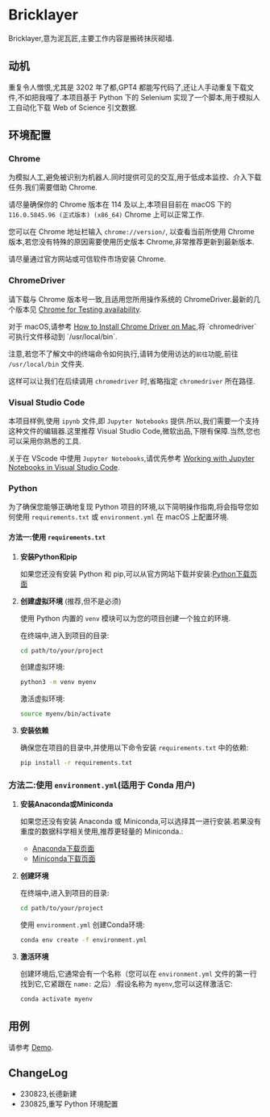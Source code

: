 # Bricklayer

Bricklayer,意为泥瓦匠,主要工作内容是搬砖抹灰砌墙.

## 动机

重复令人憎恨,尤其是 3202 年了都,GPT4 都能写代码了,还让人手动重复下载文件,不如把我嘎了.本项目基于 Python 下的 Selenium 实现了一个脚本,用于模拟人工自动化下载 Web of Science 引文数据.

## 环境配置

### Chrome

为模拟人工,避免被识别为机器人.同时提供可见的交互,用于低成本监控、介入下载任务.我们需要借助 Chrome.

请尽量确保你的 Chrome 版本在 114 及以上,本项目目前在 macOS 下的 `116.0.5845.96 (正式版本) (x86_64)` Chrome 上可以正常工作.

您可以在 Chrome 地址栏输入 `chrome://version/`, 以查看当前所使用 Chrome 版本,若您没有特殊的原因需要使用历史版本 Chrome,非常推荐更新到最新版本.

请尽量通过官方网站或可信软件市场安装 Chrome.

### ChromeDriver

请下载与 Chrome 版本号一致,且适用您所用操作系统的 ChromeDriver.最新的几个版本见 [Chrome for Testing availability](https://googlechromelabs.github.io/chrome-for-testing/).

对于 macOS,请参考 [How to Install Chrome Driver on Mac](https://www.swtestacademy.com/install-chrome-driver-on-mac/#:~:text=Unable%20to%20launch%20the%20chrome,chromeDriver%20file%20and%20open%20it.),将 `chromedriver` 可执行文件移动到 `/usr/local/bin`.

注意,若您不了解文中的终端命令如何执行,请转为使用访达的`前往`功能,前往 `/usr/local/bin` 文件夹.

这样可以让我们在后续调用 `chromedriver` 时,省略指定 `chromedriver` 所在路径.

### Visual Studio Code

本项目样例,使用 `ipynb` 文件,即 `Jupyter Notebooks` 提供.所以,我们需要一个支持这种文件的编辑器.这里推荐 Visual Studio Code,微软出品,下限有保障.当然,您也可以采用你熟悉的工具.

关于在 VScode 中使用 `Jupyter Notebooks`,请优先参考 [Working with Jupyter Notebooks in Visual Studio Code](https://code.visualstudio.com/docs/datascience/jupyter-notebooks).

### Python

为了确保您能够正确地复现 Python 项目的环境,以下简明操作指南,将会指导您如何使用 `requirements.txt` 或 `environment.yml` 在 macOS 上配置环境.

#### 方法一:使用 `requirements.txt`

1. **安装Python和pip**
  
    如果您还没有安装 Python 和 pip,可以从官方网站下载并安装:[Python下载页面](https://www.python.org/downloads/mac-osx/)

2. **创建虚拟环境** (推荐,但不是必须)  

    使用 Python 内置的 `venv` 模块可以为您的项目创建一个独立的环境.

    在终端中,进入到项目的目录:

    ```bash
    cd path/to/your/project
    ```

    创建虚拟环境:

    ```bash
    python3 -m venv myenv
    ```

    激活虚拟环境:

    ```bash
    source myenv/bin/activate
    ```

3. **安装依赖**

    确保您在项目的目录中,并使用以下命令安装 `requirements.txt` 中的依赖:

    ```bash
    pip install -r requirements.txt
    ```

### 方法二:使用 `environment.yml`(适用于 Conda 用户)

1. **安装Anaconda或Miniconda**
  
    如果您还没有安装 Anaconda 或 Miniconda,可以选择其一进行安装.若果没有重度的数据科学相关使用,推荐更轻量的 Miniconda.:

    * [Anaconda下载页面](https://www.anaconda.com/products/distribution#download-section)
    * [Miniconda下载页面](https://docs.conda.io/en/latest/miniconda.html)

2. **创建环境**
  
    在终端中,进入到项目的目录:

    ```bash
    cd path/to/your/project
    ```

    使用 `environment.yml` 创建Conda环境:

    ```bash
    conda env create -f environment.yml
    ```

3. **激活环境**

    创建环境后,它通常会有一个名称（您可以在 `environment.yml` 文件的第一行找到它,它紧跟在 `name:` 之后）.假设名称为 `myenv`,您可以这样激活它:

    ```bash
    conda activate myenv
    ```

## 用例

请参考 [Demo](demo.ipynb).

## ChangeLog

* 230823,长德新建
* 230825,重写 Python 环境配置
